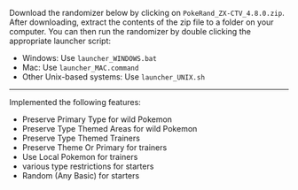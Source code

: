 Download the randomizer below by clicking on `PokeRand_ZX-CTV_4.8.0.zip`. After downloading, extract the contents of the zip file to a folder on your computer. You can then run the randomizer by double clicking the appropriate launcher script:

- Windows: Use `launcher_WINDOWS.bat`
- Mac: Use `launcher_MAC.command`
- Other Unix-based systems: Use `launcher_UNIX.sh`

----

Implemented the following features: 

- Preserve Primary Type for wild Pokemon
- Preserve Type Themed Areas for wild Pokemon
- Preserve Type Themed Trainers
- Preserve Theme Or Primary for trainers
- Use Local Pokemon for trainers
- various type restrictions for starters
- Random (Any Basic) for starters